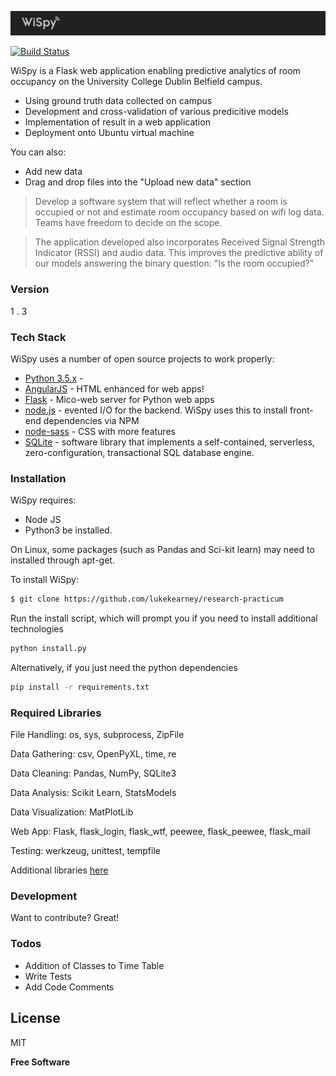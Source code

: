 ![WiSpy Logo](/app/static/WiSpyBanner.png?raw=true "WiSpy Logo")

[![Build Status](https://travis-ci.com/lukekearney/research-practicum.svg?token=9AQVD3a9aH85bqC19gfz&branch=master)](https://travis-ci.com/lukekearney/research-practicum)

WiSpy is a Flask web application enabling predictive analytics of room occupancy on the University College Dublin Belfield campus.

  - Using ground truth data collected on campus
  - Development and cross-validation of various predicitive models
  - Implementation of result in a web application
  - Deployment onto Ubuntu virtual machine

You can also:
  - Add new data
  - Drag and drop files into the "Upload new data" section


> Develop a software system that will reflect whether a room is occupied or not
and estimate room occupancy based on wifi log data.
>Teams have freedom to decide on the scope. 

> The application developed also incorporates Received Signal Strength Indicator (RSSI) and audio data.
> This improves the predictive ability of our models answering the binary question: "Is the room occupied?"

### Version
1 . 3

### Tech Stack

WiSpy uses a number of open source projects to work properly:
* [Python 3.5.x] - 
* [AngularJS] - HTML enhanced for web apps!
* [Flask] - Mico-web server for Python web apps
* [node.js] - evented I/O for the backend. WiSpy uses this to install front-end dependencies via NPM
* [node-sass] - CSS with more features
* [SQLite] - software library that implements a self-contained, serverless, zero-configuration, transactional SQL database engine.



### Installation

WiSpy requires:
- Node JS
- Python3 
 be installed.

On Linux, some packages (such as Pandas and Sci-kit learn) may need to installed through apt-get. 

To install WiSpy:
```sh
$ git clone https://github.com/lukekearney/research-practicum
```

Run the install script, which will prompt you if you need to install additional technologies
```sh
python install.py
```

Alternatively, if you just need the python dependencies
```sh
pip install -r requirements.txt
```



### Required Libraries

File Handling:              os, sys, subprocess, ZipFile
	
Data Gathering:			    csv, OpenPyXL, time, re

Data Cleaning:              Pandas, NumPy, SQLite3
					
Data Analysis:              Scikit Learn, StatsModels
	
Data Visualization:         MatPlotLib
	
Web App:				    Flask, flask_login, flask_wtf, peewee, flask_peewee, flask_mail

Testing:                    werkzeug, unittest, tempfile

Additional libraries [here]

### Development

Want to contribute? Great!



### Todos
 - Addition of Classes to Time Table
 - Write Tests
 - Add Code Comments


License
----

MIT


**Free Software**

[//]: # (These are reference links used in the file. http://stackoverflow.com/questions/4823468/store-comments-in-markdown-syntax)

   [Python 3.5.x]: <https://docs.python.org>
   [Flask]: <http://flask.pocoo.org/>
   [node.js]: <http://nodejs.org>
   [jQuery]: <http://jquery.com>
   [AngularJS]: <http://angularjs.org>
   [node-sass]: <https://github.com/sass/node-sass>
   [SQLite]: <https://www.sqlite.org/>
   [here]: <https://github.com/lukekearney/research-practicum/blob/master/app/static/package.json>